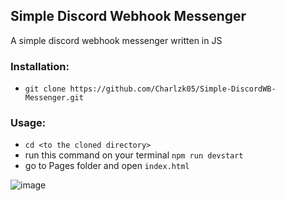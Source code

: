 ## Simple Discord Webhook Messenger
A simple discord webhook messenger written in JS

### Installation:
- ``git clone https://github.com/Charlzk05/Simple-DiscordWB-Messenger.git``

### Usage:
- ``cd <to the cloned directory>``
- run this command on your terminal ``npm run devstart``
- go to Pages folder and open ``index.html``

![image](https://user-images.githubusercontent.com/104715127/188299805-baa90a4d-4d9a-4327-a136-ccd5ee28754b.png)
